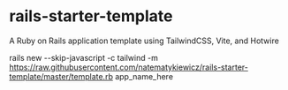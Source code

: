 # rails-starter-template

A Ruby on Rails application template using TailwindCSS, Vite, and Hotwire

rails new --skip-javascript -c tailwind -m https://raw.githubusercontent.com/natematykiewicz/rails-starter-template/master/template.rb app_name_here
